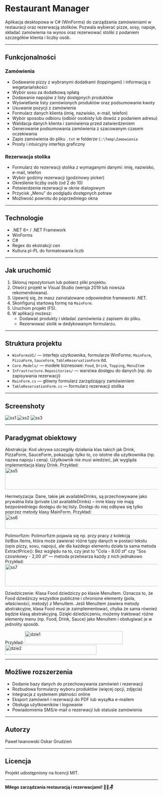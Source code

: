 # Restaurant Manager

Aplikacja desktopowa w C# (WinForms) do zarządzania zamówieniami w restauracji oraz rezerwacją stolików. Pozwala wybierać pizze, sosy, napoje, składać zamówienia na wynos oraz rezerwować stoliki z podaniem szczegółów klienta i liczby osób.

---

## Funkcjonalności

### Zamówienia

- Dodawanie pizzy z wybranymi dodatkami (toppingami) i informacją o wegetariańskości  
- Wybór sosu za dodatkową opłatą  
- Dodawanie napojów z listy dostępnych produktów  
- Wyświetlanie listy zamówionych produktów oraz podsumowanie kwoty  
- Usuwanie pozycji z zamówienia  
- Formularz danych klienta (imię, nazwisko, e-mail, telefon)  
- Wybór sposobu odbioru (odbiór osobisty lub dowóz z podaniem adresu)  
- Walidacja danych klienta i zamówienia przed zatwierdzeniem  
- Generowanie podsumowania zamówienia z szacowanym czasem oczekiwania  
- Zapis zamówienia do pliku `.txt` w folderze `C:\Temp\Zamowienia`  
- Prosty i intuicyjny interfejs graficzny  

### Rezerwacja stolika

- Formularz do rezerwacji stolika z wymaganymi danymi: imię, nazwisko, e-mail, telefon  
- Wybór godziny rezerwacji (godzinowy picker)  
- Określenie liczby osób (od 2 do 10)  
- Potwierdzenie rezerwacji w oknie dialogowym  
- Przycisk „Menu” do podglądu dostępnych potraw 
- Możliwość powrotu do poprzedniego okna  

---

## Technologie

- .NET 6+ / .NET Framework  
- WinForms  
- C#  
- Regex do ekstrakcji cen  
- Kultura pl-PL do formatowania liczb  

---

## Jak uruchomić

1. Sklonuj repozytorium lub pobierz pliki projektu.  
2. Otwórz projekt w Visual Studio (wersja 2019 lub nowsza rekomendowana).  
3. Upewnij się, że masz zainstalowane odpowiednie frameworki .NET.  
4. Skonfiguruj startową formę na `MainForm`.  
5. Uruchom projekt (F5).  
6. W aplikacji możesz:  
   - Dodawać produkty i składać zamówienia z zapisem do pliku.  
   - Rezerwować stolik w dedykowanym formularzu.  

---

## Struktura projektu

- `WinFormsUI/` — interfejs użytkownika, formularze WinForms: `MainForm`, `PizzaForm`, `SauceForm`, `TableReservationForm` itd.  
- `Core.Models/` — modele biznesowe: `Food`, `Drink`, `Topping`, `MenuItem`  
- `Infrastructure.Repositories/` — warstwa dostępu do danych (np. do zapisywania rezerwacji)  
- `MainForm.cs` — główny formularz zarządzający zamówieniem  
- `TableReservationForm.cs` — formularz rezerwacji stolika

---

## Screenshoty


![ss1](https://github.com/user-attachments/assets/7575c4f3-5f58-4d0b-8730-3d32acf349b0)
![ss2](https://github.com/user-attachments/assets/ec3af2e4-c0dd-4e05-b6eb-2ab6bdbd6d2c)
![ss3](https://github.com/user-attachments/assets/375cf2b1-664e-4d82-ba29-931f22956bd3)


---

## Paradygmat obiektowy

Abstrakcja: Kod ukrywa szczegóły działania klas takich jak Drink, PizzaForm, SauceForm, pokazując tylko to, co istotne dla użytkownika (np. nazwa napoju i cena). Użytkownik nie musi wiedzieć, jak wygląda implementacja klasy Drink.
Przykład:
<img width="509" height="72" alt="ss5" src="https://github.com/user-attachments/assets/784ae493-442d-4693-9d42-2a4085aea259" />

Hermetyzacja: Dane, takie jak availableDrinks, są przechowywane jako prywatna lista (private List<Drink> availableDrinks) – inne klasy nie mają bezpośredniego dostępu do tej listy. Dostęp do niej odbywa się tylko poprzez metody klasy MainForm.
Przykład:
<img width="575" height="47" alt="ss6" src="https://github.com/user-attachments/assets/6e9f8e9d-5af7-4d03-96f4-072c50da3f13" />

Polimorfizm: Polimorfizm pojawia się np. przy pracy z kolekcją listBox.Items, która może zawierać różne typy danych w postaci tekstu (opis pizzy, sosu, napoju), ale dla każdego elementu działa ta sama metoda ExtractPrice():
Bez względu na to, czy jest to "Cola - 8.00 zł" czy "Sos czosnkowy - 2,00 zł" — metoda przetwarza każdy z nich jednakowo 
Przykład:
<img width="536" height="73" alt="ss7" src="https://github.com/user-attachments/assets/068583e6-b148-4e93-a61e-79baa4527234" />

Dziedziczenie: Klasa Food dziedziczy po klasie MenuItem.
Oznacza to, że Food dziedziczy wszystkie publiczne i chronione elementy (pola, właściwości, metody) z MenuItem.
Jeśli MenuItem zawiera metody abstrakcyjne, klasa Food musi je zaimplementować, chyba że sama również będzie klasą abstrakcyjną.
Dzięki dziedziczeniu, możemy traktować różne elementy menu (np. Food, Drink, Sauce) jako MenuItem i obsługiwać je w jednolity sposób.

Przykład:
<img width="323" height="43" alt="dzie1" src="https://github.com/user-attachments/assets/50201e7d-ba39-45c9-a5ca-a4413aef4855" />
<img width="301" height="32" alt="dzie2" src="https://github.com/user-attachments/assets/d97d036c-b171-40cb-95d8-08e3aff75b26" />

---

## Możliwe rozszerzenia

- Dodanie bazy danych do przechowywania zamówień i rezerwacji  
- Rozbudowa formularzy wyboru produktów (więcej opcji, zdjęcia)  
- Integracja z systemem płatności online  
- Eksport zamówień i rezerwacji do PDF lub wysyłka e-mailem  
- Obsługa użytkowników i logowanie  
- Powiadomienia SMS/e-mail o rezerwacji lub statusie zamówienia  

---

## Autorzy

Paweł Iwanowski
Oskar Grudzień

---

## Licencja

Projekt udostępniony na licencji MIT.

---

**Miłego zarządzania restauracją i rezerwacjami! 🍕🍹🪑**
